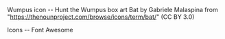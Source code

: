 Wumpus icon -- Hunt the Wumpus box art
Bat by Gabriele Malaspina from "https://thenounproject.com/browse/icons/term/bat/" (CC BY 3.0)

Icons -- Font Awesome
